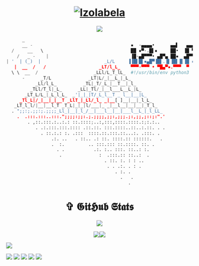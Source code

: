 <h1 align="center">
<a href="https://izolabela.github.io"><img src="https://readme-typing-svg.demolab.com?font=Red+Hat+mono&duration=1&pause=400&color=F7F7F7&width=140&lines=%E2%8B%86+Izolabela+%E2%8B%86;%E2%8B%86+iZolabela+%E2%8B%86;%E2%8B%86+izOlabela+%E2%8B%86;%E2%8B%86+izoLabela+%E2%8B%86;%E2%8B%86+izolAbela+%E2%8B%86;%E2%8B%86+izolaBela+%E2%8B%86;%E2%8B%86+izolabEla+%E2%8B%86;%E2%8B%86+izolabeLa+%E2%8B%86;%E2%8B%86+izolabelA+%E2%8B%86" alt="Izolabela" /></a>
</h1> 

<!-- <a href="#"><img align="right" src="https://github.com/Izolabela/Izolabela/blob/main/files/meme1.png" width="160 " height="160" /></a> -->

<p align="center">
<img src="https://github-profile-trophy.vercel.app/?username=Izolabela&column=6&theme=radical&no-bg=true&no-frame=true" />
</p>



```python
      _
      __ -                                     ▪  ·▄▄▄▄•      ▄▄▌   ▄▄▄· ▄▄▄▄· ▄▄▄ .▄▄▌   ▄▄▄· 
  /     __   \                                 ██ ▪▀·.█▌▪     ██•  ▐█ ▀█ ▐█ ▀█▪▀▄.▀·██•  ▐█ ▀█ 
    /   _ -    |                               ▐█·▄█▀▀▀• ▄█▀▄ ██▪  ▄█▀▀█ ▐█▀▀█▄▐▀▀▪▄██▪  ▄█▀▀█ 
| '  | (_)  |                        _L/L     ▐▐█▌█▌▪▄█▀▐█▌.▐▌▐█▌▐▌▐█ ▪▐▌██▄▪▐█▐█▄▄▌▐█▌▐▌▐█ ▪▐▌
   |  __  /   /                    _LT/l_L_    ▀▀▀·▀▀▀ • ▀█▄▀▪.▀▀▀  ▀  ▀ ·▀▀▀▀  ▀▀▀ .▀▀▀  ▀  ▀ 
  \ \  __  /                     _LLl/L_T_lL_  #!/usr/bin/env python3
      -      _T/L              _LT|L/_|__L_|_L_ 
           _Ll/l_L_          _TL|_T/_L_|__T__|_l_ 
         _TLl/T_l|_L_      _LL|_Tl/_|__l___L__L_|L_
       _LT_L/L_|_L_l_L_  _'|_|_|T/_L_l__T _ l__|__|L_
     _Tl_L|/_|__|_|__T _LlT_|_Ll/_l_ _|__[ ]__|__|_l_L_ 
   _LT_l_l/|__|__l_T _T_L|_|_|l/___|_ _|__l__|__|__|_T_l_  
  . ";;:;.;;:;.;;;;_Ll_|__|_l_/__|___l__|__|___l__L_|_l_LL_ 
    .  .:::.:::..:::.";;;;:;;:.;.;;;;,;;:,;;;.;:,;;,;::;:".'
        . ,::.:::.:..:.: ::.::::;..:,:::,::::.::::.:;:.:..
           . .:.:::.:::.:::: .::.::. :::.::::..::..:.::. . .
             . ::.:.: :. .:::  ::::.::.:::.::...:. .:::. .
                 .:. ..   . ::.. .: ::. ::::.:: ::::::.   .  
                 .  :.         .. :::.::: ::.::::. ::. .
                   . .           .:. :.. :::. ::..: :.
                    .              :  .:::.:: ::..:  .
                                     . ::. :. : : ..
                                      . . .:. . : .  
                                         . :. .
                                           .   .
                                              .
``` 


<h1 align="center"> ✞ 𝕲𝖎𝖙𝕳𝖚𝖇 𝕾𝖙𝖆𝖙𝖘 </h3>

<p align="center">
    <img src="https://streak-stats.demolab.com?user=Izolabela&theme=github-dark-blue&hide_border=true&background=DD272700" />
</p>



<p align="center">
   <img src="https://github-readme-stats.vercel.app/api?username=Izolabela&show_icons=true&theme=transparent&hide_border=true" /><img src="https://github-readme-stats.vercel.app/api/top-langs/?username=Izolabela&hide_border=true&theme=transparent&layout=compact&langs_count=10" />
<br>

<img  src="https://raw.githubusercontent.com/Trilokia/Trilokia/379277808c61ef204768a61bbc5d25bc7798ccf1/bottom_header.svg" ></img>

[![](https://img.shields.io/github/followers/Izolabela?logoColor=black&style=social)](https://github.com/Izolabela?tab=followers)
[![](https://img.shields.io/github/stars/Izolabela?logo=TrustPilot&logoColor=red&style=social)](#)
[![](https://img.shields.io/badge/Telegram-Izolabela-blue?logo=telegram&style=social&logoColor=blue)](https://izolabela.t.me)
[![](https://img.shields.io/badge/Website-izolabela.github.io-blue?style=social&logo=Aiqfome)](https://izolabela.github.io)
[![](https://img.shields.io/badge/Github-Old%20account-red?style=social&logo=github)](https://github.com/SlavPH)
